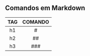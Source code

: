 ##  Comandos em Markdown 

TAG     |  COMANDO
:------:|:--------:
 h1     |     #
 h2     |    ##
 h3     |   ###
